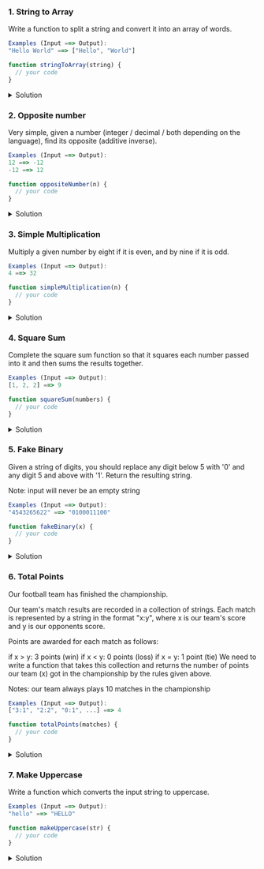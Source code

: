 ### 1. String to Array

Write a function to split a string and convert it into an array of words.

```javascript
Examples (Input ==> Output):
"Hello World" ==> ["Hello", "World"]

function stringToArray(string) {
  // your code
}
```

<details>
  <summary>Solution</summary>

```javascript
function stringToArray(string) {
  return string.split(" ");
}

function stringToArray2(string) {
  return string.trim() ? string.split(" ") : [];
}

console.log(stringToArray("Hello World"));
console.log(stringToArray2("Hello World"));
```

</details>

### 2. Opposite number

Very simple, given a number (integer / decimal / both depending on the language), find its opposite (additive inverse).

```javascript
Examples (Input ==> Output):
12 ==> -12
-12 ==> 12

function oppositeNumber(n) {
  // your code
}
```

<details>
  <summary>Solution</summary>

```javascript
function oppositeNumber(n) {
  return n * -1;
}

function oppositeNumber2(n) {
  return -n;
}

console.log(oppositeNumber(13));
console.log(oppositeNumber2(-8));
```

</details>

### 3. Simple Multiplication

Multiply a given number by eight if it is even, and by nine if it is odd.

```javascript
Examples (Input ==> Output):
4 ==> 32

function simpleMultiplication(n) {
  // your code
}
```

<details>
  <summary>Solution</summary>

```javascript
function simpleMultiplication(n) {
  return n * (n % 2 === 0 ? 8 : 9);
}

console.log(simpleMultiplication(5));
console.log(simpleMultiplication(4));
```

</details>

### 4. Square Sum

Complete the square sum function so that it squares each number passed into it and then sums the results together.

```javascript
Examples (Input ==> Output):
[1, 2, 2] ==> 9

function squareSum(numbers) {
  // your code
}
```

<details>
  <summary>Solution</summary>

```javascript
function squareSum(numbers) {
  let sum = 0;
  for (let i = 0; i < numbers.length; i++) {
    sum += numbers[i] ** 2;
  }
  return sum;
}

function squareSum2(numbers) {
  return numbers.reduce((sum, num) => sum + num ** 2, 0);
}

console.log(squareSum([1, 2, 2]));
console.log(squareSum2([1, 2, 2]));
```

</details>

### 5. Fake Binary

Given a string of digits, you should replace any digit below 5 with '0' and any digit 5 and above with '1'. Return the resulting string.

Note: input will never be an empty string

```javascript
Examples (Input ==> Output):
"4543265622" ==> "0100011100"

function fakeBinary(x) {
  // your code
}
```

<details>
  <summary>Solution</summary>

```javascript
function fakeBinary(x) {
  let result = "";
  for (let i = 0; i < x.length; i++) {
    if (x[i] < 5) {
      result += 0;
    } else {
      result += 1;
    }
  }

  return result;
}

function fakeBinary2(x) {
  return x
    .split("")
    .map((d) => (d < 5 ? "0" : "1"))
    .join("");
}

function fakeBinary3(x) {
  return [...x].reduce((pre, curr) => pre + (curr < 5 ? "0" : "1"), "");
}

console.log(fakeBinary("4543265622"));
console.log(fakeBinary2("4543265622"));
console.log(fakeBinary3("4543265622"));
```

</details>

### 6. Total Points

Our football team has finished the championship.

Our team's match results are recorded in a collection of strings. Each match is represented by a string in the format "x:y", where x is our team's score and y is our opponents score.

Points are awarded for each match as follows:

if x > y: 3 points (win)
if x < y: 0 points (loss)
if x = y: 1 point (tie)
We need to write a function that takes this collection and returns the number of points our team (x) got in the championship by the rules given above.

Notes: our team always plays 10 matches in the championship

```javascript
Examples (Input ==> Output):
["3:1", "2:2", "0:1", ...] ==> 4

function totalPoints(matches) {
  // your code
}
```

<details>
  <summary>Solution</summary>

```javascript
function totalPoints(matches) {
  let total = 0;

  for (let i = 0; i < matches.length; i++) {
    const [x, y] = matches[i].split(":");
    if (x > y) {
      total += 3;
    } else if (y === x) {
      total += 1;
    }
  }

  return total;
}

function totalPoints2(matches) {
  return matches.reduce((total, match) => {
    const [x, y] = match.split(":");
    return total + (x > y ? 3 : x === y ? 1 : 0);
  }, 0);
}

const results = [
  "3:1",
  "2:2",
  "0:1",
  "4:0",
  "1:1",
  "3:3",
  "2:1",
  "0:0",
  "1:2",
  "3:2",
];

console.log(totalPoints(results));
console.log(totalPoints2(results));
```

</details>

### 7. Make Uppercase

Write a function which converts the input string to uppercase.

```javascript
Examples (Input ==> Output):
"hello" ==> "HELLO"

function makeUppercase(str) {
  // your code
}
```

<details>
  <summary>Solution</summary>

```javascript
function makeUppercase(str) {
  let output = "";
  for (let i = 0; i < str.length; i++) {
    const charCode = str[i].charCodeAt();
    const char =
      charCode >= 97 && charCode <= 122
        ? String.fromCharCode(charCode - 32)
        : str[i];

    output += char;
  }
  return output;
}

function makeUppercase2(str) {
  return str.toUpperCase();
}

console.log(makeUppercase("hello"));
console.log(makeUppercase2("hello"));
```

</details>
